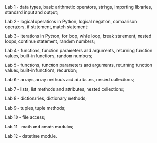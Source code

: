 Lab 1 - data types, basic arithmetic operators, strings, importing libraries, standard input and output;

Lab 2 - logical operations in Python, logical negation, comparison operators, if statement, match statement;

Lab 3 - iterations in Python, for loop, while loop, break statement, nested loops, continue statement, random numbers;

Lab 4 - functions, function parameters and arguments, returning function values, built-in functions, random numbers;

Lab 5 - functions, function parameters and arguments, returning function values, built-in functions, recursion;

Lab 6 - arrays, array methods and attributes, nested collections;

Lab 7 - lists, list methods and attributes, nested collections;

Lab 8 - dictionaries, dictionary methods;

Lab 9 - tuples, tuple methods;

Lab 10 - file access;

Lab 11 - math and cmath modules;

Lab 12 - datetime module.
